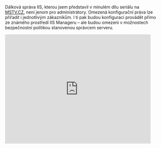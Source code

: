 <!-- dcterms:identifier = aspnetcz#260 -->
<!-- dcterms:title = Video: Delegování omezené správy IIS na zákazníky -->
<!-- dcterms:abstract = Dálková správa IIS, kterou jsem představil v minulém dílu seriálu na MSTV.CZ, není jenom pro administrátory. Omezená konfigurační práva lze přiřadit i jednotlivým zákazníkům. I ti pak budou konfiguraci provádět přímo ze známého prostředí IIS Manageru – ale budou omezeni v možnostech bezpečnostní politikou stanovenou správcem serveru. -->
<!-- np9:categoryId = 4 -->
<!-- x4w:category = IIS -->
<!-- np9:authorId = 1 -->
<!-- np9:authorEmail = michal.valasek@altairis.cz -->
<!-- dcterms:creator = Michal Altair Valášek -->
<!-- dcterms:created = 2010-02-01T09:00:00+01:00 -->
<!-- dcterms:dateAccepted = 2010-02-01T09:00:00+01:00 -->

Dálková správa IIS, kterou jsem představil v minulém dílu seriálu na [MSTV.CZ](http://www.mstv.cz/), není jenom pro administrátory. Omezená konfigurační práva lze přiřadit i jednotlivým zákazníkům. I ti pak budou konfiguraci provádět přímo ze známého prostředí IIS Manageru – ale budou omezeni v možnostech bezpečnostní politikou stanovenou správcem serveru. 

<iframe height="360" src="http://www.mstv.cz/player/378" frameborder="0" width="480" scrolling="no"></iframe>